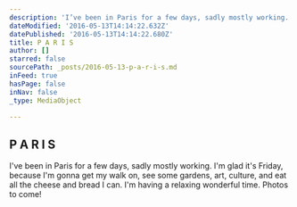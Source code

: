 ```yaml
---
description: 'I’ve been in Paris for a few days, sadly mostly working. I’m glad it’s Friday, because I’m gonna get my walk on, see some gardens, art, culture, and eat all the cheese and bread I can. I’m having a relaxing wonderful time. Photos to come!'
dateModified: '2016-05-13T14:14:22.632Z'
datePublished: '2016-05-13T14:14:22.680Z'
title: P A R I S
author: []
starred: false
sourcePath: _posts/2016-05-13-p-a-r-i-s.md
inFeed: true
hasPage: false
inNav: false
_type: MediaObject

---
```

<article style=""><h1>P A R I S</h1></article>

I've been in Paris for a few days, sadly mostly working. I'm glad it's Friday, because I'm gonna get my walk on, see some gardens, art, culture, and eat all the cheese and bread I can. I'm having a relaxing wonderful time. Photos to come!